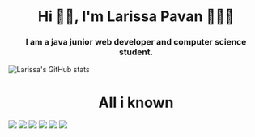 <h1 align="center">Hi 👋🏻, I'm Larissa Pavan 👩🏼‍💻 </h1>
<h3 align="center">I am a java junior web developer and computer science student.</h3>

![Larissa's GitHub stats](https://github-readme-stats.vercel.app/api?username=laricp&theme=dark&show_icons=true)

<h1 align="center">All i known </h1>

<img src="{https://img.shields.io/badge/React-20232A?style=for-the-badge&logo=react&logoColor=61DAFB}" />

<img src="{https://img.shields.io/badge/Spring_Boot-F2F4F9?style=for-the-badge&logo=spring-boot}" />

<img src="{https://img.shields.io/badge/CSS3-1572B6?style=for-the-badge&logo=css3&logoColor=white}" />

<img src="{https://img.shields.io/badge/HTML5-E34F26?style=for-the-badge&logo=html5&logoColor=white}" />

<img src="{https://img.shields.io/badge/Java-ED8B00?style=for-the-badge&logo=java&logoColor=white}" />

<img src="{https://img.shields.io/badge/TypeScript-007ACC?style=for-the-badge&logo=typescript&logoColor=white}" />
